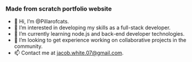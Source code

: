 ### Made from scratch portfolio website
<link>


- 👋 Hi, I’m @Pillarofcats.
- 👀 I’m interested in developing my skills as a full-stack developer.
- 🌱 I’m currently learning node.js and back-end developer technologies.
- 💞️ I’m looking to get experience working on collaborative projects in the community.
- 📫 Contact me at jacob.white.07@gmail.com.
